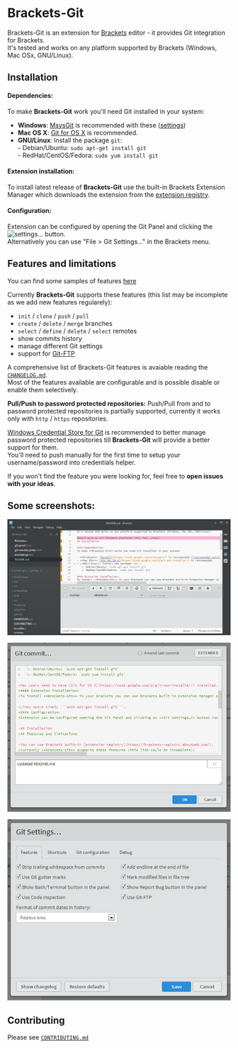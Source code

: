 # Brackets-Git

Brackets-Git is an extension for [Brackets](http://brackets.io/) editor - it provides Git integration for Brackets.  
It's tested and works on any platform supported by Brackets (Windows, Mac OSx, GNU/Linux).

## Installation

#### Dependencies:
To make **Brackets-Git** work you'll need Git installed in your system:

- **Windows**: [MsysGit](https://code.google.com/p/msysgit/) is recommended with these ([settings](https://raw.github.com/zaggino/brackets-git/master/screenshots/gitInstall.png))
- **Mac OS X**: [Git for OS X](https://code.google.com/p/git-osx-installer/) is recommended.
- **GNU/Linux**: Install the package `git`:  
   \- Debian/Ubuntu: `sudo apt-get install git`  
   \- RedHat/CentOS/Fedora: `sudo yum install git`

#### Extension installation:
To install latest release of **Brackets-Git** use the built-in Brackets Extension Manager which downloads the extension from the [extension registry](https://brackets-registry.aboutweb.com/).

#### Configuration:
Extension can be configured by opening the Git Panel and clicking the ![settings...][settingsIcon] button.  
Alternatively you can use "File > Git Settings..." in the Brackets menu.

## Features and limitations

You can find some samples of features [here](docs/FEATURES.md)

Currently **Brackets-Git** supports these features (this list may be incomplete as we add new features regularely):

- `init` / `clone` / `push` / `pull`
- `create` / `delete` / `merge` branches
- `select` / `define` / `delete` / `select` remotes
- show commits history
- manage different Git settings
- support for [Git-FTP](http://git-ftp.github.io/git-ftp/)

A comprehensive list of Brackets-Git features is avaiable reading the [`CHANGELOG.md`](CHANGELOG.md).  
Most of the features available are configurable and is possible disable or enable them selectively.

**Pull/Push to password protected repositories:**
Push/Pull from and to password protected repositories is partially supported, currently it works only with `http` / `https` repositories.

[Windows Credential Store for Git](http://gitcredentialstore.codeplex.com/) is recommended to better manage password protected repositories till **Brackets-Git** will provide a better support for them.  
You'll need to push manually for the first time to setup your username/password into credentials helper.

If you won't find the feature you were looking for, feel free to **open issues with your ideas**.

## Some screenshots:

![main](screenshots/main.jpg)

![commit dialog](screenshots/commitDialog.jpg)

![settings dialog](screenshots/settingsDialog.jpg)

## Contributing

Please see [`CONTRIBUTING.md`](CONTRIBUTING.md)


[settingsIcon]: https://cloud.githubusercontent.com/assets/5382443/2535525/c0e254b0-b58f-11e3-9be3-9024641e5a2a.png
